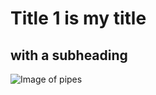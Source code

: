 # Title 1 is my title

## with a subheading
![Image of pipes](https://upload.wikimedia.org/wikipedia/commons/thumb/c/ca/Polyethylene_Pipe_lengths.jpg/500px-Polyethylene_Pipe_lengths.jpg)
